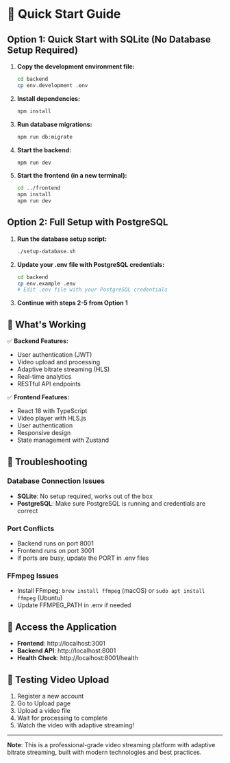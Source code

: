 # 🚀 Quick Start Guide

## Option 1: Quick Start with SQLite (No Database Setup Required)

1. **Copy the development environment file:**
   ```bash
   cd backend
   cp env.development .env
   ```

2. **Install dependencies:**
   ```bash
   npm install
   ```

3. **Run database migrations:**
   ```bash
   npm run db:migrate
   ```

4. **Start the backend:**
   ```bash
   npm run dev
   ```

5. **Start the frontend (in a new terminal):**
   ```bash
   cd ../frontend
   npm install
   npm run dev
   ```

## Option 2: Full Setup with PostgreSQL

1. **Run the database setup script:**
   ```bash
   ./setup-database.sh
   ```

2. **Update your .env file with PostgreSQL credentials:**
   ```bash
   cd backend
   cp env.example .env
   # Edit .env file with your PostgreSQL credentials
   ```

3. **Continue with steps 2-5 from Option 1**

## 🎯 What's Working

✅ **Backend Features:**
- User authentication (JWT)
- Video upload and processing
- Adaptive bitrate streaming (HLS)
- Real-time analytics
- RESTful API endpoints

✅ **Frontend Features:**
- React 18 with TypeScript
- Video player with HLS.js
- User authentication
- Responsive design
- State management with Zustand

## 🔧 Troubleshooting

### Database Connection Issues
- **SQLite**: No setup required, works out of the box
- **PostgreSQL**: Make sure PostgreSQL is running and credentials are correct

### Port Conflicts
- Backend runs on port 8001
- Frontend runs on port 3001
- If ports are busy, update the PORT in .env files

### FFmpeg Issues
- Install FFmpeg: `brew install ffmpeg` (macOS) or `sudo apt install ffmpeg` (Ubuntu)
- Update FFMPEG_PATH in .env if needed

## 📱 Access the Application

- **Frontend**: http://localhost:3001
- **Backend API**: http://localhost:8001
- **Health Check**: http://localhost:8001/health

## 🎥 Testing Video Upload

1. Register a new account
2. Go to Upload page
3. Upload a video file
4. Wait for processing to complete
5. Watch the video with adaptive streaming!

---

**Note**: This is a professional-grade video streaming platform with adaptive bitrate streaming, built with modern technologies and best practices.
